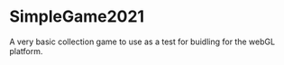 # SimpleGame2021
A very basic collection game to use as a test for buidling for the webGL platform.
